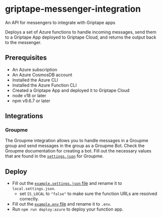 # griptape-messenger-integration
An API for messengers to integrate with Griptape apps

Deploys a set of Azure functions to handle incoming messages, send them to a Griptape App deployed to Griptape Cloud, and returns the output back to the messenger.

## Prerequisites
- An Azure subscription
- An Azure CosmosDB account
- Installed the Azure CLI
- Installed the Azure Function CLI
- Created a Griptape App and deployed it to Griptape Cloud
- node v18 or later
- npm v9.6.7 or later

## Integrations

### Groupme
The Groupme integration allows you to handle messages in a Groupme group and send messages in the group as a Groupme Bot. Check the Groupme documentation for creating a bot. Fill out the necessary values that are found in the [`settings.json`](example.settings.json) for Groupme.

## Deploy
- Fill out the [`example.settings.json` file](example.settings.json) and rename it to `local.settings.json`.
  - set `IS_LOCAL` to `"false"` to make sure the function URLs are resolved correctly.
- Fill out the [`example.env` file](example.env) and rename it to `.env`.
- Run `npm run deploy:azure` to deploy your function app.

